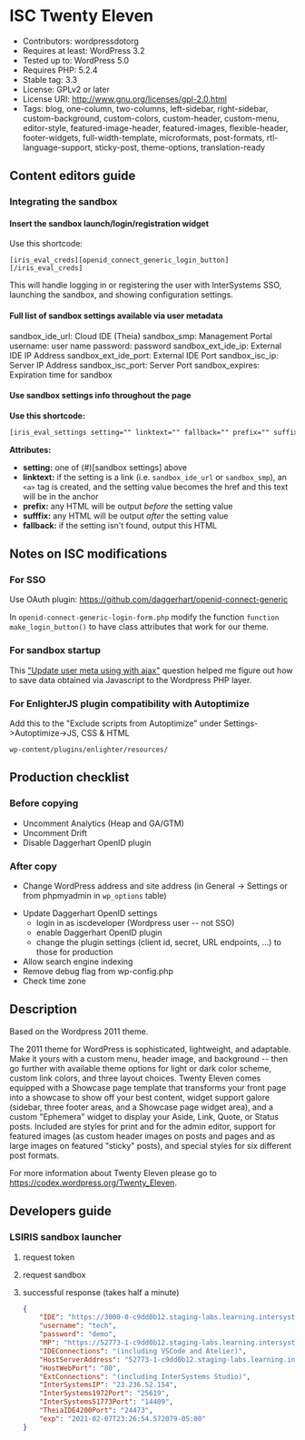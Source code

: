 # ISC Twenty Eleven

- Contributors: wordpressdotorg
- Requires at least: WordPress 3.2
- Tested up to: WordPress 5.0
- Requires PHP: 5.2.4
- Stable tag: 3.3
- License: GPLv2 or later
- License URI: http://www.gnu.org/licenses/gpl-2.0.html
- Tags: blog, one-column, two-columns, left-sidebar, right-sidebar, custom-background, custom-colors, custom-header, custom-menu, editor-style, featured-image-header, featured-images, flexible-header, footer-widgets, full-width-template, microformats, post-formats, rtl-language-support, sticky-post, theme-options, translation-ready

## Content editors guide

### Integrating the sandbox

#### Insert the sandbox launch/login/registration widget

Use this shortcode:

```
[iris_eval_creds][openid_connect_generic_login_button][/iris_eval_creds]
```

This will handle logging in or registering the user with InterSystems SSO, launching the sandbox, and showing configuration settings.

#### Full list of sandbox settings available via user metadata

sandbox_ide_url: Cloud IDE (Theia)
sandbox_smp: Management Portal
username: user name
password: password
sandbox_ext_ide_ip: External IDE IP Address
sandbox_ext_ide_port: External IDE Port
sandbox_isc_ip: Server IP Address
sandbox_isc_port: Server Port
sandbox_expires: Expiration time for sandbox

#### Use sandbox settings info throughout the page

**Use this shortcode:**

```html
[iris_eval_settings setting="" linktext="" fallback="" prefix="" suffix=""][/iris_eval_settings]
```

**Attributes:**

- **setting:** one of (#)[sandbox settings] above
- **linktext:** if the setting is a link (i.e. `sandbox_ide_url` or `sandbox_smp`), an `<a>` tag is created, and the setting value becomes the href and this text will be in the anchor
- **prefix:** any HTML will be output *before* the setting value
- **sufffix:** any HTML will be output *after* the setting value
- **fallback:** if the setting isn't found, output this HTML

## Notes on ISC modifications

### For SSO

Use OAuth plugin: https://github.com/daggerhart/openid-connect-generic

In `openid-connect-generic-login-form.php` modify the function `function make_login_button()` to have class attributes that work for our theme.

### For sandbox startup

This ["Update user meta using with ajax"](https://wordpress.stackexchange.com/questions/216140/update-user-meta-using-with-ajax) question helped me figure out how to save data obtained via Javascript to the Wordpress PHP layer.

### For EnlighterJS plugin compatibility with Autoptimize

Add this to the "Exclude scripts from Autoptimize" under Settings->Autoptimize->JS, CSS & HTML

`wp-content/plugins/enlighter/resources/`

## Production checklist

### Before copying

- Uncomment Analytics (Heap and GA/GTM)
- Uncomment Drift
- Disable Daggerhart OpenID plugin

### After copy

- Change WordPress address and site address (in General -> Settings or from phpmyadmin in `wp_options` table)
<!-- - Change SSO URLs (now handled in functions.php by changing URL based on site) -->
- Update Daggerhart OpenID settings
  - login in as iscdeveloper (Wordpress user -- not SSO)
  - enable Daggerhart OpenID plugin
  - change the plugin settings (client id, secret, URL endpoints, ...) to those for production
- Allow search engine indexing
- Remove debug flag from wp-config.php
- Check time zone

## Description

Based on the Wordpress 2011 theme.

The 2011 theme for WordPress is sophisticated, lightweight, and adaptable. Make it yours with a custom menu, header image, and background -- then go further with available theme options for light or dark color scheme, custom link colors, and three layout choices. Twenty Eleven comes equipped with a Showcase page template that transforms your front page into a showcase to show off your best content, widget support galore (sidebar, three footer areas, and a Showcase page widget area), and a custom "Ephemera" widget to display your Aside, Link, Quote, or Status posts. Included are styles for print and for the admin editor, support for featured images (as custom header images on posts and pages and as large images on featured "sticky" posts), and special styles for six different post formats.

For more information about Twenty Eleven please go to https://codex.wordpress.org/Twenty_Eleven.


## Developers guide

### LSIRIS sandbox launcher

1. request token
2. request sandbox
3. successful response (takes half a minute)

    ```json
    {
        "IDE": "https://3000-0-c9dd0b12.staging-labs.learning.intersystems.com",
        "username": "tech",
        "password": "demo",
        "MP": "https://52773-1-c9dd0b12.staging-labs.learning.intersystems.com/csp/sys/UtilHome.csp?IRISUsername=tech&IRISPassword=demo",
        "IDEConnections": "(including VSCode and Atelier)",
        "HostServerAddress": "52773-1-c9dd0b12.staging-labs.learning.intersystems.com",
        "HostWebPort": "80",
        "ExtConnections": "(including InterSystems Studio)",
        "InterSystemsIP": "23.236.52.154",
        "InterSystems1972Port": "25619",
        "InterSystems51773Port": "14409",
        "TheiaIDE4200Port": "24473",
        "exp": "2021-02-07T23:26:54.572079-05:00"
    }
    ```
